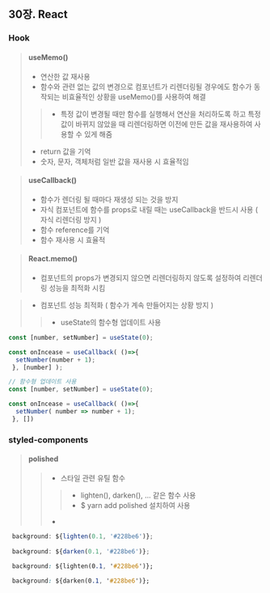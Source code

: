 ## 30장. React

### Hook

> #### useMemo()
> - 연산한 값 재사용
> - 함수와 관련 없는 값의 변경으로 컴포넌트가 리렌더링될 경우에도 함수가 동작되는 비효율적인 상황을 useMemo()를 사용하여 해결
> > - 특정 값이 변경될 때만 함수를 실행해서 연산을 처리하도록 하고 특정 값이 바뀌지 않았을 때 리렌더링하면 이전에 만든 값을 재사용하여 사용할 수 있게 해줌
> - return 값을 기억
> - 숫자, 문자, 객체처럼 일반 값을 재사용 시 효율적임

> #### useCallback()
> - 함수가 렌더링 될 때마다 재생성 되는 것을 방지
> - 자식 컴포넌트에 함수를 props로 내릴 때는 useCallback을 반드시 사용 ( 자식 리렌더링 방지 )
> - 함수 reference를 기억
> - 함수 재사용 시 효율적

> #### React.memo()
> -	컴포넌트의 props가 변경되지 않으면 리렌더링하지 않도록 설정하여 리렌더링 성능을 최적화 시킴

> - 컴포넌트 성능 최적화 ( 함수가 계속 만들어지는 상황 방지 )
> > - useState의 함수형 업데이트 사용

```javascript
const [number, setNumber] = useState(0);

const onIncease = useCallback( ()=>{
  setNumber(number + 1);
 }, [number] );
```

```javascript
// 함수형 업데이트 사용
const [number, setNumber] = useState(0);

const onIncease = useCallback( ()=>{
  setNumber( number => number + 1);
 }, [])
```

### styled-components

> #### polished
> > - 스타일 관련 유틸 함수
> > > - lighten(), darken(), ... 같은 함수 사용
> > > - $ yarn add polished 설치하여 사용
> > - 

```javascript
 background: ${lighten(0.1, '#228be6')};
 
 background: ${darken(0.1, '#228be6')};
```

```css
 background: ${lighten(0.1, '#228be6')};
 
 background: ${darken(0.1, '#228be6')};
```





